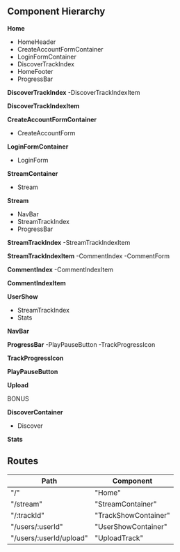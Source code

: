 ## Component Hierarchy

**Home**
 - HomeHeader
 - CreateAccountFormContainer
 - LoginFormContainer
 - DiscoverTrackIndex
 - HomeFooter
 - ProgressBar

**DiscoverTrackIndex**
 -DiscoverTrackIndexItem

**DiscoverTrackIndexItem**

**CreateAccountFormContainer**
  - CreateAccountForm

**LoginFormContainer**
  - LoginForm

**StreamContainer**
 - Stream

**Stream**
 - NavBar
 - StreamTrackIndex
 - ProgressBar

**StreamTrackIndex**
 -StreamTrackIndexItem

**StreamTrackIndexItem**
 -CommentIndex
 -CommentForm

**CommentIndex**
 -CommentIndexItem

**CommentIndexItem**

**UserShow**
 - StreamTrackIndex
 - Stats

**NavBar**

**ProgressBar**
 -PlayPauseButton
 -TrackProgressIcon

**TrackProgressIcon**

**PlayPauseButton**

**Upload**

BONUS

**DiscoverContainer**
 - Discover

**Stats**

## Routes

|Path   | Component   |
|-------|-------------|
| "/" | "Home" |
| "/stream" | "StreamContainer" |
| "/:trackId" | "TrackShowContainer" |
| "/users/:userId" | "UserShowContainer" |
| "/users/:userId/upload" | "UploadTrack"
